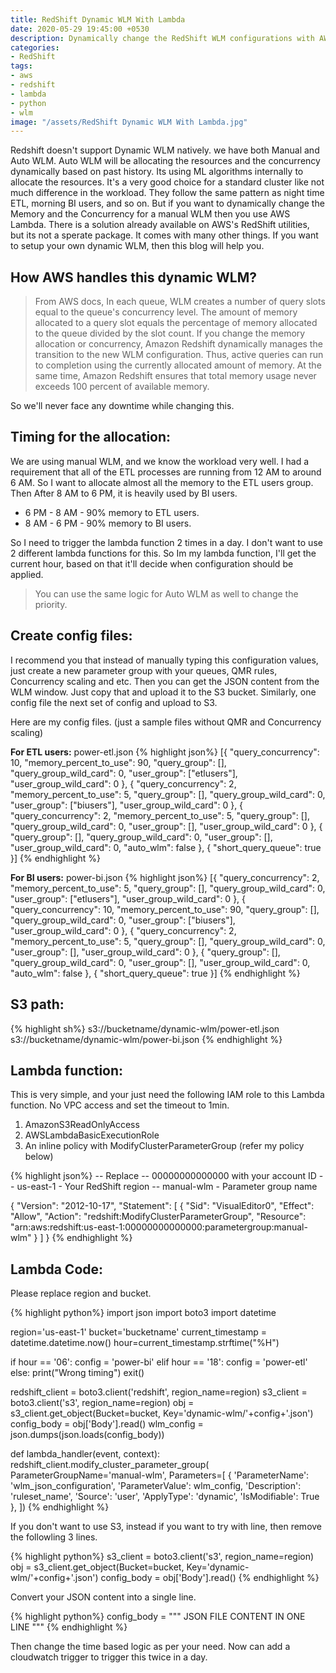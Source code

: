 ```yaml
---
title: RedShift Dynamic WLM With Lambda
date: 2020-05-29 19:45:00 +0530
description: Dynamically change the RedShift WLM configurations with AWS Lambda. You can dynamically change both manual and auto WLM without any downtime. 
categories:
- RedShift
tags:
- aws
- redshift
- lambda
- python
- wlm
image: "/assets/RedShift Dynamic WLM With Lambda.jpg"
---
```

Redshift doesn't support Dynamic WLM natively. we have both Manual and Auto WLM. Auto WLM will be allocating the resources and the concurrency dynamically based on past history. Its using ML algorithms internally to allocate the resources. It's a very good choice for a standard cluster like not much difference in the workload. They follow the same pattern as night time ETL, morning BI users, and so on. But if you want to dynamically change the Memory and the Concurrency for a manual WLM then you use AWS Lambda. There is a solution already available on AWS's RedShift utilities, but its not a sperate package. It comes with many other things. If you want to setup your own dynamic WLM, then this blog will help you. 

## How AWS handles this dynamic WLM? 

> From AWS docs,
In each queue, WLM creates a number of query slots equal to the queue's concurrency level. The amount of memory allocated to a query slot equals the percentage of memory allocated to the queue divided by the slot count. If you change the memory allocation or concurrency, Amazon Redshift dynamically manages the transition to the new WLM configuration. Thus, active queries can run to completion using the currently allocated amount of memory. At the same time, Amazon Redshift ensures that total memory usage never exceeds 100 percent of available memory.

So we'll never face any downtime while changing this. 

## Timing for the allocation:

We are using manual WLM, and we know the workload very well. I had a requirement that all of the ETL processes are running from 12 AM to around 6 AM. So I want to allocate almost all the memory to the ETL users group. Then After 8 AM to 6 PM, it is heavily used by BI users. 

* 6 PM - 8 AM - 90% memory to ETL users.
* 8 AM - 6 PM - 90% memory to BI users.

So I need to trigger the lambda function 2 times in a day. I don't want to use 2 different lambda functions for this. So Im my lambda function, I'll get the current hour,  based on that it'll decide when configuration should be applied. 

> You can use the same logic for Auto WLM as well to change the priority. 

## Create config files:

I recommend you that instead of manually typing this configuration values, just create a new parameter group with your queues, QMR rules, Concurrency scaling and etc. Then you can get the JSON content from the WLM window. Just copy that and upload it to the S3 bucket. Similarly, one config file the next set of config and upload to S3. 

Here are my config files. (just a sample files without QMR and Concurrency scaling)

**For ETL users:** power-etl.json
{% highlight json%}
[{
	"query_concurrency": 10,
	"memory_percent_to_use": 90,
	"query_group": [],
	"query_group_wild_card": 0,
	"user_group": ["etlusers"],
	"user_group_wild_card": 0
}, {
	"query_concurrency": 2,
	"memory_percent_to_use": 5,
	"query_group": [],
	"query_group_wild_card": 0,
	"user_group": ["biusers"],
	"user_group_wild_card": 0
}, {
	"query_concurrency": 2,
	"memory_percent_to_use": 5,
	"query_group": [],
	"query_group_wild_card": 0,
	"user_group": [],
	"user_group_wild_card": 0
}, {
	"query_group": [],
	"query_group_wild_card": 0,
	"user_group": [],
	"user_group_wild_card": 0,
	"auto_wlm": false
}, {
	"short_query_queue": true
}]
{% endhighlight %}

**For BI users:** power-bi.json
{% highlight json%}
[{
	"query_concurrency": 2,
	"memory_percent_to_use": 5,
	"query_group": [],
	"query_group_wild_card": 0,
	"user_group": ["etlusers"],
	"user_group_wild_card": 0
}, {
	"query_concurrency": 10,
	"memory_percent_to_use": 90,
	"query_group": [],
	"query_group_wild_card": 0,
	"user_group": ["biusers"],
	"user_group_wild_card": 0
}, {
	"query_concurrency": 2,
	"memory_percent_to_use": 5,
	"query_group": [],
	"query_group_wild_card": 0,
	"user_group": [],
	"user_group_wild_card": 0
}, {
	"query_group": [],
	"query_group_wild_card": 0,
	"user_group": [],
	"user_group_wild_card": 0,
	"auto_wlm": false
}, {
	"short_query_queue": true
}]
{% endhighlight %}

## S3 path:

{% highlight sh%}
s3://bucketname/dynamic-wlm/power-etl.json
s3://bucketname/dynamic-wlm/power-bi.json
{% endhighlight %}

## Lambda function:

This is very simple, and your just need the following IAM role to this Lambda function. No VPC access and set the timeout to 1min.
1. AmazonS3ReadOnlyAccess
2. AWSLambdaBasicExecutionRole
3. An inline policy with ModifyClusterParameterGroup (refer my policy below)

{% highlight json%}
-- Replace 
-- 00000000000000 with your account ID
-- us-east-1 - Your RedShift region
-- manual-wlm - Parameter group name

{
    "Version": "2012-10-17",
    "Statement": [
        {
            "Sid": "VisualEditor0",
            "Effect": "Allow",
            "Action": "redshift:ModifyClusterParameterGroup",
            "Resource": "arn:aws:redshift:us-east-1:00000000000000:parametergroup:manual-wlm"
        }
    ]
}
{% endhighlight %}

## Lambda Code: 

Please replace region and bucket. 

{% highlight python%}
import json
import boto3
import datetime

region='us-east-1'
bucket='bucketname'
current_timestamp = datetime.datetime.now()
hour=current_timestamp.strftime("%H")


if hour == '06':
    config = 'power-bi'
elif hour == '18':
    config = 'power-etl'
else:
    print("Wrong timing")
    exit()

redshift_client = boto3.client('redshift', region_name=region)
s3_client = boto3.client('s3', region_name=region)
obj = s3_client.get_object(Bucket=bucket, Key='dynamic-wlm/'+config+'.json')
config_body = obj['Body'].read()
wlm_config = json.dumps(json.loads(config_body))

def lambda_handler(event, context):
	redshift_client.modify_cluster_parameter_group(
	        ParameterGroupName='manual-wlm',
	        Parameters=[
	            {
	                'ParameterName': 'wlm_json_configuration',
	                'ParameterValue': wlm_config,
	                'Description': 'ruleset_name',
	                'Source': 'user',
	                'ApplyType': 'dynamic',
	                'IsModifiable': True
	            },
	        ])
{% endhighlight %}

If you don't want to use S3, instead if you want to try with line, then remove the followling 3 lines.

{% highlight python%}
s3_client = boto3.client('s3', region_name=region)
obj = s3_client.get_object(Bucket=bucket, Key='dynamic-wlm/'+config+'.json')
config_body = obj['Body'].read()
{% endhighlight %}

Convert your JSON content into a single line.

{% highlight python%}
config_body = """ JSON FILE CONTENT IN ONE LINE """
{% endhighlight %}

Then change the time based logic as per your need. Now can add a cloudwatch trigger to trigger this twice in a day.


